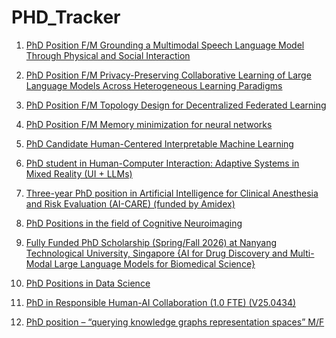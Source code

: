 # PHD_Tracker

1. [PhD Position F/M Grounding a Multimodal Speech Language Model Through Physical and Social Interaction](https://www.phdscanner.com/opportunities/phd-vacancies-inria-france-doctorant-fh-phd-position-grounding-a-multimodal-speech-language-model-through-physical-and-social-interaction-75b12a09-f64b-4fb4-8c93-3b95ef4b72da)

2. [PhD Position F/M Privacy-Preserving Collaborative Learning of Large Language Models Across Heterogeneous Learning Paradigms](https://www.phdscanner.com/opportunities/phd-vacancies-inria-france-phd-position-fm-privacy-preserving-collaborative-learning-of-large-language-models-across-heterogeneous-learning-paradigms-85131e08-715a-4e34-b54f-b14a0fb8952a)

3. [PhD Position F/M Topology Design for Decentralized Federated Learning](https://www.phdscanner.com/opportunities/phd-vacancies-inria-france-phd-position-fm-topology-design-for-decentralized-federated-learning-d8e37fff-2782-4a6c-9ad9-b0d0f7d4fab6)

4. [PhD Position F/M Memory minimization for neural networks](https://jobs.inria.fr/public/classic/en/offres/2025-09139)

5. [PhD Candidate Human-Centered Interpretable Machine Learning](https://academicpositions.com/ad/leiden-university/2025/phd-candidate-human-centered-interpretable-machine-learning/238594)

6. [PhD student in Human-Computer Interaction: Adaptive Systems in Mixed Reality (UI + LLMs)](https://academicpositions.com/ad/eth-zurich/2025/phd-student-in-human-computer-interaction-adaptive-systems-in-mixed-reality-ui-llms/237737)

7. [Three-year PhD position in Artificial Intelligence for Clinical Anesthesia and Risk Evaluation (AI-CARE) (funded by Amidex)](https://academicpositions.com/ad/aix-marseille-universite/2025/three-year-phd-position-in-artificial-intelligence-for-clinical-anesthesia-and-risk-evaluation-ai-care-funded-by-amidex/236166)

8. [PhD Positions in the field of Cognitive Neuroimaging](https://academicpositions.com/employer/the-international-max-planck-research-school-imprs-on-cognitive-neuroimaging)

9. [Fully Funded PhD Scholarship (Spring/Fall 2026) at Nanyang Technological University, Singapore
{AI for Drug Discovery and Multi-Modal Large Language Models for Biomedical Science}](https://jobrxiv.org/job/nanyang-technological-university-27778-fully-funded-phd-scholarship-spring-fall-2026/)

10. [PhD Positions in Data Science](https://jobrxiv.org/job/helmholtz-zentrum-munchen-27778-phd-positions-in-data-science/)

11. [PhD in Responsible Human-AI Collaboration (1.0 FTE) (V25.0434)](https://www.rug.nl/about-ug/work-with-us/job-opportunities/?details=00347-02S000BFQP)

12. [PhD position – “querying knowledge graphs representation spaces” M/F](https://scholarshipdb.net/scholarships-in-France/Ph-D-Position-Querying-Knowledge-Graphs-Representation-Spaces-M-F-Cnrs=4gqJQiCF8BG_4gzEeuBOuw.html)


